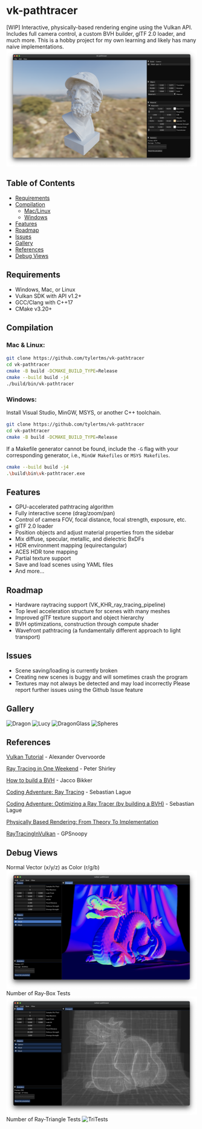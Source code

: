 # vk-pathtracer
[WIP] Interactive, physically-based rendering engine using the Vulkan API. Includes full camera control, a custom BVH builder, glTF 2.0 loader, and much more. This is a hobby project for my own learning and likely has many naive implementations.
![Ajax](./assets/screenshots/Ajax.png)

## Table of Contents
- [Requirements](#requirements)
- [Compilation](#compilation)
  - [Mac/Linux](#mac--linux)
  - [Windows](#windows)
- [Features](#features)
- [Roadmap](#roadmap)
- [Issues](#issues)
- [Gallery](#gallery)
- [References](#references)
- [Debug Views](#debug-views)
## Requirements
- Windows, Mac, or Linux
- Vulkan SDK with API v1.2+
- GCC/Clang with C++17
- CMake v3.20+

## Compilation
### Mac & Linux:

```bash
git clone https://github.com/tylertms/vk-pathtracer
cd vk-pathtracer
cmake -B build -DCMAKE_BUILD_TYPE=Release
cmake --build build -j4
./build/bin/vk-pathtracer
```
### Windows:

Install Visual Studio, MinGW, MSYS, or another C++ toolchain.
```bash
git clone https://github.com/tylertms/vk-pathtracer
cd vk-pathtracer
cmake -B build -DCMAKE_BUILD_TYPE=Release
```
If a Makefile generator cannot be found, include the `-G` flag with your corresponding generator, i.e., `MinGW Makefiles` or `MSYS Makefiles`.
```bash
cmake --build build -j4
.\build\bin\vk-pathtracer.exe
```
## Features
- GPU-accelerated pathtracing algorithm
- Fully interactive scene (drag/zoom/pan)
- Control of camera FOV, focal distance, focal strength, exposure, etc.
- glTF 2.0 loader
- Position objects and adjust material properties from the sidebar
- Mix diffuse, specular, metallic, and dielectric BxDFs
- HDR environment mapping (equirectangular)
- ACES HDR tone mapping
- Partial texture support
- Save and load scenes using YAML files
- And more...

## Roadmap
- Hardware raytracing support (VK_KHR_ray_tracing_pipeline)
- Top level acceleration structure for scenes with many meshes
- Improved glTF texture support and object hierarchy
- BVH optimizations, construction through compute shader
- Wavefront pathtracing (a fundamentally different approach to light transport)
  
## Issues
- Scene saving/loading is currently broken
- Creating new scenes is buggy and will sometimes crash the program
- Textures may not always be detected and may load incorrectly
Please report further issues using the Github Issue feature

## Gallery
![Dragon](./assets/screenshots/Dragon.png)
![Lucy](./assets/screenshots/Lucy.png)
![DragonGlass](./assets/screenshots/GlassDragon.png)
![Spheres](./assets/screenshots/Spheres.png)

## References
[Vulkan Tutorial](https://vulkan-tutorial.com) - Alexander Overvoorde

[Ray Tracing in One Weekend](https://raytracing.github.io/books/RayTracingInOneWeekend.html) - Peter Shirley

[How to build a BVH](https://jacco.ompf2.com/2022/04/13/how-to-build-a-bvh-part-1-basics/) - Jacco Bikker

[Coding Adventure: Ray Tracing](https://www.youtube.com/watch?v=Qz0KTGYJtUk) - Sebastian Lague

[Coding Adventure: Optimizing a Ray Tracer (by building a BVH)](https://www.youtube.com/watch?v=C1H4zIiCOaI) - Sebastian Lague

[Physically Based Rendering: From Theory To Implementation](https://www.pbr-book.org)

[RayTracingInVulkan](https://github.com/GPSnoopy/RayTracingInVulkan) - GPSnoopy

## Debug Views
Normal Vector (x/y/z) as Color (r/g/b)
![Normal](./assets/screenshots/debug/Normal.png)
Number of Ray-Box Tests
![BoxTests](./assets/screenshots/debug/BoxTests.png)
Number of Ray-Triangle Tests
![TriTests](./assets/screenshots/debug/TriTests.png)
